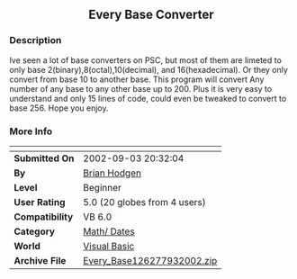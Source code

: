 ﻿<div align="center">

## Every Base Converter


</div>

### Description

Ive seen a lot of base converters on PSC, but most of them are limeted to only base 2(binary),8(octal),10(decimal), and 16(hexadecimal). Or they only convert from base 10 to another base. This program will convert Any number of any base to any other base up to 200. Plus it is very easy to understand and only 15 lines of code, could even be tweaked to convert to base 256. Hope you enjoy.
 
### More Info
 


<span>             |<span>
---                |---
**Submitted On**   |2002-09-03 20:32:04
**By**             |[Brian Hodgen](https://github.com/Planet-Source-Code/PSCIndex/blob/master/ByAuthor/brian-hodgen.md)
**Level**          |Beginner
**User Rating**    |5.0 (20 globes from 4 users)
**Compatibility**  |VB 6\.0
**Category**       |[Math/ Dates](https://github.com/Planet-Source-Code/PSCIndex/blob/master/ByCategory/math-dates__1-37.md)
**World**          |[Visual Basic](https://github.com/Planet-Source-Code/PSCIndex/blob/master/ByWorld/visual-basic.md)
**Archive File**   |[Every\_Base126277932002\.zip](https://github.com/Planet-Source-Code/brian-hodgen-every-base-converter__1-38641/archive/master.zip)








